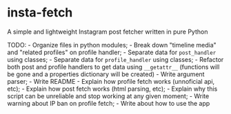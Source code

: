 # insta-fetch
A simple and lightweight Instagram post fetcher written in pure Python

TODO:
	- Organize files in python modules;
	- Break down "timeline media" and "related profiles" on profile handler;
	- Separate data for `post_handler` using classes;
	- Separate data for `profile_handler` using classes;
	- Refactor both post and profile handlers to get data using `__getattr__` (functions will be gone and a properties dictionary will be created)
	- Write argument parser;
	- Write README
		- Explain how profile fetch works (unnoficial api, etc);
		- Explain how post fetch works (html parsing, etc);
		- Explain why this script can be unreliable and stop working at any given moment;
		- Write warning about IP ban on profile fetch;
		- Write about how to use the app
